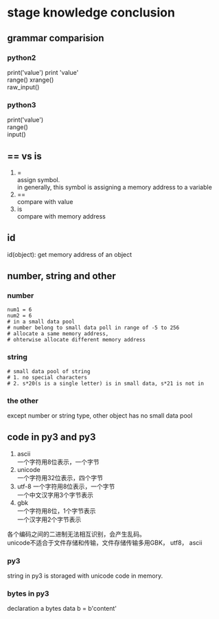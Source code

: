 # stage knowledge conclusion 

## grammar comparision
### python2
print('value') print 'value'  
range() xrange()  
raw_input()
### python3
print('value')  
range()  
input() 

## == vs is
1. =  
assign symbol.  
in generally, this symbol is assigning a memory address to a variable
2. ==  
compare with value
3. is  
compare with memory address

## id
id(object): get memory address of an object

## number, string and other
### number
```$xslt
num1 = 6
num2 = 6
# in a small data pool
# number belong to small data poll in range of -5 to 256
# allocate a same memory address,
# ohterwise allocate different memory address
```
### string
```$xslt
# small data pool of string
# 1. no special characters
# 2. s*20(s is a single letter) is in small data, s*21 is not in
```

### the other
except number or string type, other object has no small data pool

## code in py3 and py3
1. ascii  
一个字符用8位表示，一个字节  
2. unicode    
一个字符用32位表示，四个字节  
3. utf-8
一个字符用8位表示，一个字节  
一个中文汉字用3个字节表示  
4. gbk  
一个字符用8位，1个字节表示  
一个汉字用2个字节表示  


各个编码之间的二进制无法相互识别，会产生乱码。  
unicode不适合于文件存储和传输，文件存储传输多用GBK， utf8， ascii  

### py3
string in py3 is storaged with unicode code in memory.  

### bytes in py3
declaration a bytes data
b = b'content'
